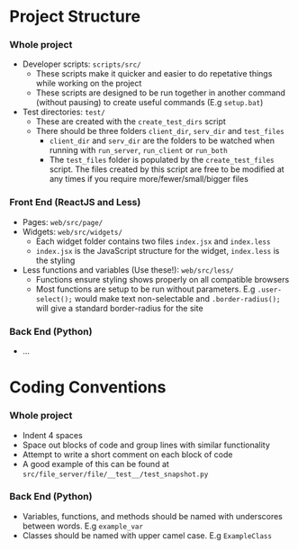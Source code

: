 # Project Structure

### Whole project
  * Developer scripts: `scripts/src/`
    * These scripts make it quicker and easier to do repetative things while working on the project
    * These scripts are designed to be run together in another command (without pausing) to create useful commands (E.g `setup.bat`)
  * Test directories: `test/`
    * These are created with the `create_test_dirs` script
    * There should be three folders `client_dir`, `serv_dir` and `test_files`
      * `client_dir` and `serv_dir` are the folders to be watched when running with `run_server`, `run_client` or `run_both`
      * The `test_files` folder is populated by the `create_test_files` script. The files created by this script are free to be modified at any times if you require more/fewer/small/bigger files

### Front End (ReactJS and Less) 
  * Pages: `web/src/page/`
  * Widgets: `web/src/widgets/`
    * Each widget folder contains two files `index.jsx` and `index.less`
    * `index.jsx` is the JavaScript structure for the widget, `index.less` is the styling
  * Less functions and variables (Use these!): `web/src/less/`
    * Functions ensure styling shows properly on all compatible browsers
    * Most functions are setup to be run without parameters. E.g `.user-select();` would make text non-selectable and `.border-radius();` will give a standard border-radius for the site

### Back End (Python)
  * ...
  
# Coding Conventions

### Whole project
  * Indent 4 spaces
  * Space out blocks of code and group lines with similar functionality
  * Attempt to write a short comment on each block of code
  * A good example of this can be found at `src/file_server/file/__test__/test_snapshot.py`

### Back End (Python)
  * Variables, functions, and methods should be named with underscores between words. E.g `example_var`
  * Classes should be named with upper camel case. E.g `ExampleClass`

